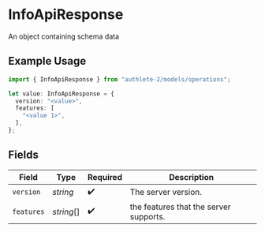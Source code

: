 # InfoApiResponse

An object containing schema data

## Example Usage

```typescript
import { InfoApiResponse } from "authlete-2/models/operations";

let value: InfoApiResponse = {
  version: "<value>",
  features: [
    "<value 1>",
  ],
};
```

## Fields

| Field                                  | Type                                   | Required                               | Description                            |
| -------------------------------------- | -------------------------------------- | -------------------------------------- | -------------------------------------- |
| `version`                              | *string*                               | :heavy_check_mark:                     | The server version.                    |
| `features`                             | *string*[]                             | :heavy_check_mark:                     | the features that the server supports. |